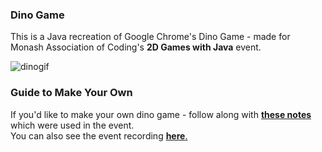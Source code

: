 ### Dino Game

This is a Java recreation of Google Chrome's Dino Game - made for Monash Association of Coding's **2D Games with Java** event.

![dinogif](https://media.giphy.com/media/zKUwEMAvgKGZc21K6I/giphy.gif)

### Guide to Make Your Own

If you'd like to make your own dino game - follow along with [**these notes**](https://monashcoding.notion.site/2D-Games-with-Java-Dino-Game-03c0208ed0d5417fab9712581e6dbef2) which were used in the event.<br>
You can also see the event recording [**here**.](https://www.youtube.com/watch?v=aMliVXjZKvk&t=10s)
